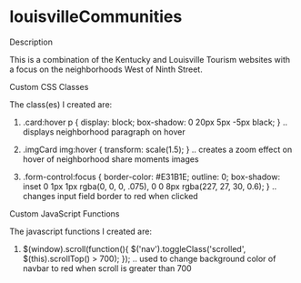 # louisvilleCommunities

Description

This is a combination of the Kentucky and Louisville Tourism websites with a focus on the neighborhoods West of Ninth Street.

Custom CSS Classes

The class(es) I created are:

1. .card:hover p {
     display: block;
     box-shadow: 0 20px 5px -5px black;
   }
   .. displays neighborhood paragraph on hover

2. .imgCard img:hover {
     transform: scale(1.5);
   }
   .. creates a zoom effect on hover of neighborhood share moments images

3. .form-control:focus {
   border-color: #E31B1E;
   outline: 0;
   box-shadow: inset 0 1px 1px rgba(0, 0, 0, .075), 0 0 8px rgba(227, 27, 30, 0.6);
   } 
   .. changes input field border to red when clicked

Custom JavaScript Functions

The javascript functions I created are:

1. $(window).scroll(function(){
	 $('nav').toggleClass('scrolled', $(this).scrollTop() > 700);
   });
   .. used to change background color of navbar to red when scroll is greater than 700
